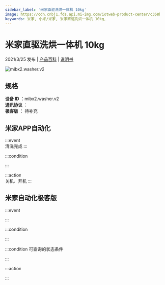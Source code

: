 ```yaml
---
sidebar_label: '米家直驱洗烘一体机 10kg'
image: https://cdn.cnbj1.fds.api.mi-img.com/iotweb-product-center/c358bf81405468c26c69e5de3d14eac9_ddse168-真.png?GalaxyAccessKeyId=AKVGLQWBOVIRQ3XLEW&Expires=9223372036854775807&Signature=DZEXix54LlRDthOesIhvH5rDr7o=
keywords: 米家, 小米/米家, 米家直驱洗烘一体机 10kg, 
---
```

# 米家直驱洗烘一体机 10kg

2021/3/25 发布 | [产品百科](https://home.mi.com/webapp/content/baike/product/index.html?model=mibx2.washer.v2/) | [说明书](https://home.mi.com/views/introduction.html?model=mibx2.washer.v2&region=cn)

![mibx2.washer.v2](https://cdn.cnbj1.fds.api.mi-img.com/iotweb-product-center/c358bf81405468c26c69e5de3d14eac9_ddse168-真.png?GalaxyAccessKeyId=AKVGLQWBOVIRQ3XLEW&Expires=9223372036854775807&Signature=DZEXix54LlRDthOesIhvH5rDr7o=)

## 规格  
> 
**设备 ID** ：mibx2.washer.v2  
**通讯协议** ：  
**极客版**  ： 待补充 


## 米家APP自动化  

:::event  
清洗完成
:::

:::condition  

:::

:::action   
关机、开机
:::

## 米家自动化极客版  

:::event  

:::

:::condition  

:::

:::condition 可查询的状态条件  

:::

:::action  

:::

        

